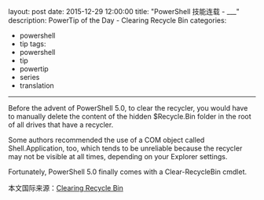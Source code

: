 layout: post
date: 2015-12-29 12:00:00
title: "PowerShell 技能连载 - ___"
description: PowerTip of the Day - Clearing Recycle Bin
categories:
- powershell
- tip
tags:
- powershell
- tip
- powertip
- series
- translation
---
Before the advent of PowerShell 5.0, to clear the recycler, you would have to manually delete the content of the hidden $Recycle.Bin folder in the root of all drives that have a recycler.

Some authors recommended the use of a COM object called Shell.Application, too, which tends to be unreliable because the recycler may not be visible at all times, depending on your Explorer settings.

Fortunately, PowerShell 5.0 finally comes with a Clear-RecycleBin cmdlet.

<!--more-->
本文国际来源：[Clearing Recycle Bin](http://powershell.com/cs/blogs/tips/archive/2015/12/29/clearing-recycle-bin.aspx)
